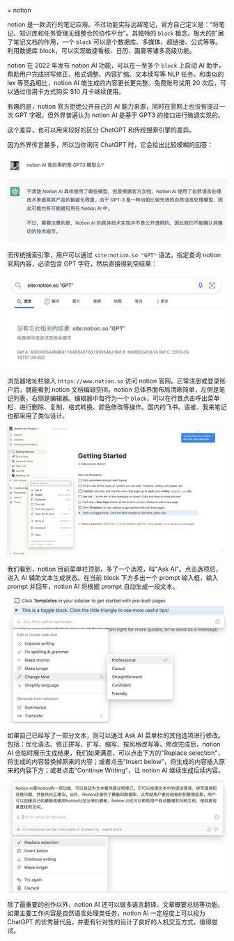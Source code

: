= notion

notion 是一款流行的笔记应用。不过功能实际远超笔记，官方自己定义是：“将笔记、知识库和任务管理无缝整合的协作平台”。其独特的 `block` 概念，极大的扩展了笔记文档的作用，一个 `block` 可以是个数据库、多媒体、超链接、公式等等。利用数据库 block，可以实现敏捷看板、日历、画廊等诸多高级功能。

notion 在 2022 年发布 notion AI 功能，可以在一至多个 `block` 上启动 AI 助手，帮助用户完成拼写修正，格式调整、内容扩缩、文本续写等 NLP 任务。和类似的 lex 等竞品相比，notion AI 能生成的内容更长更完整。免费账号试用 20 次后，可以通过信用卡方式购买 $10 月卡继续使用。

有趣的是，notion 官方拒绝公开自己的 AI 能力来源，同时在官网上也没有提过一次 GPT 字眼。但外界普遍认为 notion AI 是基于 GPT3 的接口进行微调实现的。

这个差异，也可以用来较好的区分 ChatGPT 和传统搜索引擎的差异。

因为外界传言甚多，所以当你询问 ChatGPT 时，它会给出比较模糊的回答：

![](/images/product/notion-ai-gpt.png)

而传统搜索引擎，用户可以通过 `site:notion.so "GPT"` 语法，指定查询 notion 官网内容，必须包含 GPT 字符，然后直接得到空结果：

![](/images/product/notion-ai-no-gpt.png)

浏览器地址栏输入 `https://www.notion.so` 访问 notion 官网。正常注册或登录账户后，就能看到 notion 文档编辑空间。notion 总体界面布局清晰简单，左侧是笔记列表，右侧是编辑器。编辑器中每行为一个 `block`，可以在行首点击呼出菜单栏，进行删除、复制、格式转换、颜色修改等操作。国内的飞书、语雀、我来笔记也都采用了类似设计。

![](/images/product/notion-page.png)

我们看到，notion 目前菜单栏顶部，多了一个选项，叫"Ask AI"。点击选项后，进入 AI 辅助文本生成状态。在当前 block 下方多出一个 prompt 输入框，输入 prompt 并回车，notion AI 将根据 prompt 自动生成一段文本。

![](/images/product/notion-ai-menu.png)

如果自己已经写了一部分文本，则可以通过 Ask AI 菜单栏的其他选项进行修改。包括：优化语法、修正拼写、扩写、缩写、按风格改写等。修改完成后，notion AI 会临时展示生成结果，我们如果满意，可以点击下方的"Replace selection"，将生成的内容替换掉原来的内容；或者点击"Insert below"，将生成的内容插入原来的内容下方；或者点击"Continue Writing"，让 notion AI 继续生成后续内容。

![](/images/product/notion-make-longer.png)

除了最重要的创作以外，notion AI 还可以做多语言翻译、文章概要总结等功能。如果主要工作内容是自然语言处理类任务，notion AI 一定程度上可以视为 ChatGPT 的优秀替代品，并更有针对性的设计了良好的人机交互方式，值得尝试。

